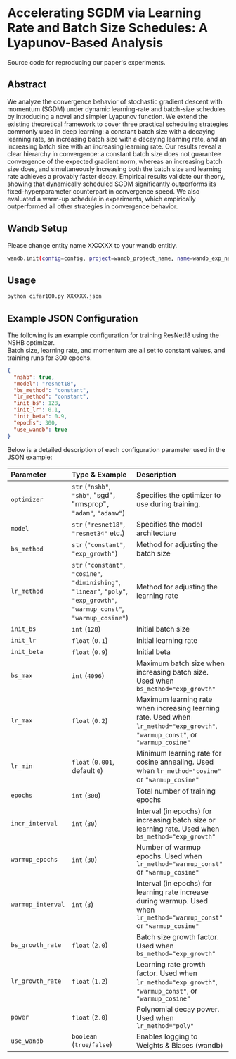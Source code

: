 # Accelerating SGDM via Learning Rate and Batch Size Schedules: A Lyapunov-Based Analysis
Source code for reproducing our paper's experiments.

## Abstract
We analyze the convergence behavior of stochastic gradient descent with momentum (SGDM) under dynamic learning-rate and batch-size schedules by introducing a novel and simpler Lyapunov function. We extend the existing theoretical framework to cover three practical scheduling strategies commonly used in deep learning: a constant batch size with a decaying learning rate, an increasing batch size with a decaying learning rate, and an increasing batch size with an increasing learning rate. Our results reveal a clear hierarchy in convergence: a constant batch size does not guarantee convergence of the expected gradient norm, whereas an increasing batch size does, and simultaneously increasing both the batch size and learning rate achieves a provably faster decay. Empirical results validate our theory, showing that dynamically scheduled SGDM significantly outperforms its fixed-hyperparameter counterpart in convergence speed. We also evaluated a warm-up schedule in experiments, which empirically outperformed all other strategies in convergence behavior.

## Wandb Setup
Please change entity name XXXXXX to your wandb entitiy.
```bash
wandb.init(config=config, project=wandb_project_name, name=wandb_exp_name, entity="XXXXXX")
```

## Usage
```bash
python cifar100.py XXXXXX.json
```

## Example JSON Configuration

The following is an example configuration for training ResNet18 using the NSHB optimizer.  
Batch size, learning rate, and momentum are all set to constant values, and training runs for 300 epochs.

```json
{
  "nshb": true,
  "model": "resnet18",
  "bs_method": "constant",
  "lr_method": "constant",
  "init_bs": 128,
  "init_lr": 0.1,
  "init_beta": 0.9,
  "epochs": 300,
  "use_wandb": true
}
```

Below is a detailed description of each configuration parameter used in the JSON example:

| Parameter | Type & Example | Description |
| :- | :- | :- |
| `optimizer` | `str` (`"nshb"`, `"shb"`, "sgd"`, `"rmsprop"`, "adam"`, `"adamw"`) | Specifies the optimizer to use during training. |
| `model` | `str` (`"resnet18"`, `"resnet34"` etc.) | Specifies the model architecture |
| `bs_method` | `str` (`"constant"`, `"exp_growth"`) | Method for adjusting the batch size |
| `lr_method` | `str` (`"constant"`, `"cosine"`, `"diminishing"`,<br>`"linear"`, `"poly"`, `"exp_growth"`,<br>`"warmup_const"`, `"warmup_cosine"`) | Method for adjusting the learning rate |
| `init_bs` | `int` (`128`) | Initial batch size |
| `init_lr` | `float` (`0.1`) | Initial learning rate |
| `init_beta` | `float` (`0.9`) | Initial beta |
| `bs_max` | `int` (`4096`) | Maximum batch size when increasing batch size. Used when `bs_method="exp_growth"` |
| `lr_max` | `float` (`0.2`) | Maximum learning rate when increasing learning rate. Used when `lr_method="exp_growth"`,<br>`"warmup_const"`, or `"warmup_cosine"` |
| `lr_min` | `float` (`0.001`, default `0`) | Minimum learning rate for cosine annealing. Used when `lr_method="cosine"` or `"warmup_cosine"` |
| `epochs` | `int` (`300`) | Total number of training epochs |
| `incr_interval` | `int` (`30`) | Interval (in epochs) for increasing batch size or learning rate. Used when `bs_method="exp_growth"` |
| `warmup_epochs` | `int` (`30`) | Number of warmup epochs. Used when `lr_method="warmup_const"` or `"warmup_cosine"` |
| `warmup_interval` | `int` (`3`) | Interval (in epochs) for learning rate increase during warmup. Used when `lr_method="warmup_const"` or `"warmup_cosine"` |
| `bs_growth_rate` | `float` (`2.0`) | Batch size growth factor. Used when `bs_method="exp_growth"` |
| `lr_growth_rate` | `float` (`1.2`) | Learning rate growth factor. Used when `lr_method="exp_growth"`, `"warmup_const"`, or `"warmup_cosine"` |
| `power` | `float` (`2.0`) | Polynomial decay power. Used when `lr_method="poly"`|
| `use_wandb` | `boolean` (`true`/`false`) | Enables logging to Weights & Biases (wandb) |

